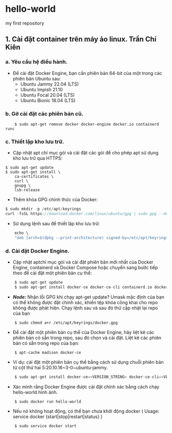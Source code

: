 # hello-world
my first repository
## **1.	Cài đặt container trên máy ảo linux.** Trần Chí Kiên
### **a.	Yêu cầu hệ điều hành.**
-	Để cài đặt Docker Engine, bạn cần phiên bản 64-bit của một trong các phiên bản Ubuntu sau:
    +	Ubuntu Jammy 22.04 (LTS) 
    +	Ubuntu Impish 21.10
    +	Ubuntu Focal 20.04 (LTS) 
    +	Ubuntu Bionic 18.04 (LTS)

### **b.	Gỡ cài đặt các phiên bản cũ.**
```
    $ sudo apt-get remove docker docker-engine docker.io containerd runc
```

### **c.	Thiết lập kho lưu trữ.**
-	Cập nhật apt chỉ mục gói và cài đặt các gói để cho phép apt sử dụng kho lưu trữ qua HTTPS:
```
$ sudo apt-get update
$ sudo apt-get install \ 
    ca-certificates \ 
    curl \ 
    gnupg \ 
    lsb-release
```
-	Thêm khóa GPG chính thức của Docker:
```go
$ sudo mkdir -p /etc/apt/keyrings 
curl -fsSL https://download.docker.com/linux/ubuntu/gpg | sudo gpg --dearmor -o /etc/apt/keyrings/docker.gpg
```
-	Sử dụng lệnh sau để thiết lập kho lưu trữ:
```go
    echo \ 
    "deb [arch=$(dpkg --print-architecture) signed-by=/etc/apt/keyrings/docker.gpg] https://download.docker.com/linux/ubuntu \ $(lsb_release -cs) stable" | sudo tee /etc/apt/sources.list.d/docker.list > /dev/null
```

### **d.	Cài đặt Docker Engine.**
-	Cập nhật aptchỉ mục gói và cài đặt phiên bản mới nhất của Docker Engine, containerd và Docker Compose hoặc chuyển sang bước tiếp theo để cài đặt một phiên bản cụ thể:
```go
    $ sudo apt-get update 
    $ sudo apt-get install docker-ce docker-ce-cli containerd.io docker-compose-plugin
```
-	_**Node:**_ Nhận lỗi GPG khi chạy apt-get update? Umask mặc định của bạn có thể không được đặt chính xác, khiến tệp khóa công khai cho repo không được phát hiện. Chạy lệnh sau và sau đó thử cập nhật lại repo của bạn
```
    $ sudo chmod a+r /etc/apt/keyrings/docker.gpg
```
-	Để cài đặt một phiên bản cụ thể của Docker Engine, hãy liệt kê các phiên bản có sẵn trong repo, sau đó chọn và cài đặt. Liệt kê các phiên bản có sẵn trong repo của bạn:
```
    $ apt-cache madison docker-ce
```
-	Ví dụ: cài đặt một phiên bản cụ thể bằng cách sử dụng chuỗi phiên bản từ cột thứ hai 5:20.10.16~3-0~ubuntu-jammy.
```go
    $ sudo apt-get install docker-ce=<VERSION_STRING> docker-ce-cli=<VERSION_STRING> containerd.io docker-compose-plugin
```
-	Xác minh rằng Docker Engine được cài đặt chính xác bằng cách chạy hello-world hình ảnh.
```
    $ sudo docker run hello-world
```
-	Nếu nó không hoạt động, có thể bạn chưa khởi động docker
( Usage: service docker {start|stop|restart|status} )
```
    $ sudo service docker start
```
